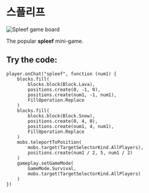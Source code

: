# 스플리프

![Spleef game board](/static/mods/spleef.jpg)

The popular **spleef** mini-game.

## Try the code:

```blocks
player.onChat("spleef", function (num1) {
    blocks.fill(
        blocks.block(Block.Lava),
        positions.create(0, -1, 0),
        positions.create(num1, -1, num1),
        FillOperation.Replace
    )
    blocks.fill(
        blocks.block(Block.Snow),
        positions.create(0, 4, 0),
        positions.create(num1, 4, num1),
        FillOperation.Replace
    )
    mobs.teleportToPosition(
        mobs.target(TargetSelectorKind.AllPlayers),
        positions.create(num1 / 2, 5, num1 / 2)
    )
    gameplay.setGameMode(
        GameMode.Survival,
        mobs.target(TargetSelectorKind.AllPlayers)
    )
})
```